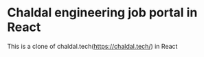 # Chaldal engineering job portal in React

This is a clone of chaldal.tech(https://chaldal.tech/) in React
